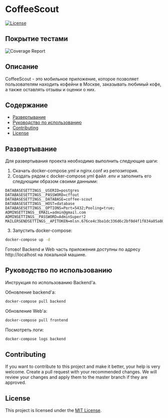 # CoffeeScout

[![License](https://img.shields.io/badge/license-MIT-blue.svg)](LICENSE)

## Покрытие тестами
![Coverage Report](https://ibb.co/jv5frpz)

## Описание

CoffeeScout - это мобильное приложение, которое позволяет пользователям находить кофейни в Москве, заказывать любимый кофе, а также оставлять отзывы и оценки о них.

## Содержание

- [Развертывание](#развертывание)
- [Руководство по использованию](#руководство-по-использованию)
- [Contributing](#contributing)
- [License](#license)

## Развертывание

Для развертывания проекта необходимо выполнить следующие шаги:

1. Скачать docker-compose.yml и nginx.conf из репозитория.
2. Создать рядом с docker-compose.yml файл .env и заполнить его следующим образом своими данными:

```
DATABASESETTINGS__USERID=postgres
DATABASESETTINGS__PASSWORD=cffout
DATABASESETTINGS__DATABASE=coffee-scout
DATABASESETTINGS__HOST=database
DATABASESETTINGS__OPTIONS=Port=5432;Pooling=true;
ADMINSETTINGS__EMAIL=admin@gmail.com
ADMINSETTINGS__PASSWORD=AdminSuper!2
MAILERSENDSETTINGS__APITOKEN=mlsn.676ce4c3ba1dc336d6c2bf0d4f1f834a05a8011683c124d18cefb1d05fea43e8
```
3. Запустить docker-compose:

```bash
docker-compose up -d
```
Готово! Backend и Web часть приложения доступны по адресу http://localhost на локальной машине.

## Руководство по использованию

Инструкция по использованию Backend'а.

Обновление backend'а:

```bash
docker-compose pull backend
```

Обновление Web'а:

```bash
docker-compose pull frontend
```

Посмотреть логи:

```bash
docker-compose logs backend
```

## Contributing

If you want to contribute to this project and make it better, your help is very welcome. Create a pull request with your recommended changes.
We will review your changes and apply them to the master branch if they are approved.

## License

This project is licensed under the [MIT License](LICENSE).
